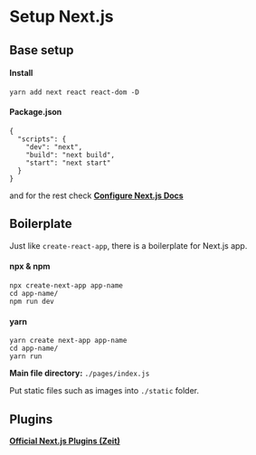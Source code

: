 # Setup Next.js

## Base setup

#### Install
```
yarn add next react react-dom -D
```
#### Package.json
```
{
  "scripts": {
    "dev": "next",
    "build": "next build",
    "start": "next start"
  }
}
```
and for the rest check __[Configure Next.js Docs](https://nextjs.org/docs#customizing-webpack-config)__

## Boilerplate

Just like `create-react-app`, there is a boilerplate for Next.js app.

#### npx & npm
```
npx create-next-app app-name
cd app-name/
npm run dev
```

#### yarn
```
yarn create next-app app-name
cd app-name/
yarn run
```

__Main file directory:__
`./pages/index.js`

Put static files such as images into `./static` folder.

## Plugins

__[Official Next.js Plugins (Zeit)](https://github.com/zeit/next-plugins)__
